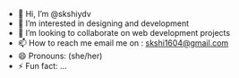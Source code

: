 - 👋 Hi, I’m @skshiydv
- 👀 I’m interested in designing and development
- 💞️ I’m looking to collaborate on web development projects
- 📫 How to reach me email me on : skshi1604@gmail.com
- 😄 Pronouns: (she/her)
- ⚡ Fun fact: ...

<!---
skshiydv/skshiydv is a ✨ special ✨ repository because its `README.md` (this file) appears on your GitHub profile.
You can click the Preview link to take a look at your changes.
--->
